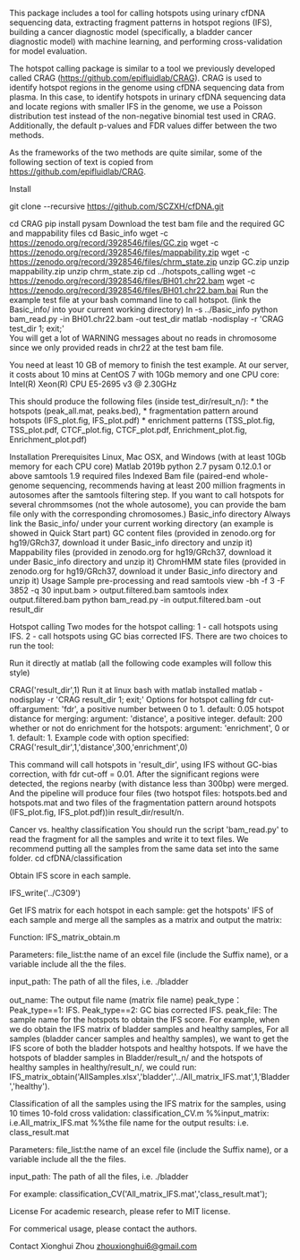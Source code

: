 This package includes a tool for calling hotspots using urinary cfDNA sequencing data, extracting fragment patterns in hotspot regions (IFS), building a cancer diagnostic model (specifically, a bladder cancer diagnostic model) with machine learning, and performing cross-validation for model evaluation.

The hotspot calling package is similar to a tool we previously developed called CRAG (https://github.com/epifluidlab/CRAG). CRAG is used to identify hotspot regions in the genome using cfDNA sequencing data from plasma. In this case, to identify hotspots in urinary cfDNA sequencing data and locate regions with smaller IFS in the genome, we use a Poisson distribution test instead of the non-negative binomial test used in CRAG. Additionally, the default p-values and FDR values differ between the two methods.

As the frameworks of the two methods are quite similar, some of the following section of text is copied from https://github.com/epifluidlab/CRAG.

Install

git clone --recursive https://github.com/SCZXH/cfDNA.git

cd CRAG
pip install pysam
Download the test bam file and the required GC and mappability files
cd Basic_info
wget -c https://zenodo.org/record/3928546/files/GC.zip
wget -c https://zenodo.org/record/3928546/files/mappability.zip
wget -c https://zenodo.org/record/3928546/files/chrm_state.zip
unzip GC.zip
unzip mappability.zip
unzip chrm_state.zip
cd ../hotspots_calling
wget -c https://zenodo.org/record/3928546/files/BH01.chr22.bam
wget -c https://zenodo.org/record/3928546/files/BH01.chr22.bam.bai
Run the example test file at your bash command line to call hotspot. (link the Basic_info/ into your current working directory)
ln -s ../Basic_info
python bam_read.py -in BH01.chr22.bam -out test_dir
matlab -nodisplay -r 'CRAG test_dir 1; exit;' 	
You will get a lot of WARNING messages about no reads in chromosome since we only provided reads in chr22 at the test bam file.

You need at least 10 GB of memory to finish the test example. At our server, it costs about 10 mins at CentOS 7 with 10Gb memory and one CPU core: Intel(R) Xeon(R) CPU E5-2695 v3 @ 2.30GHz

This should produce the following files (inside test_dir/result_n/): * the hotspots (peak_all.mat, peaks.bed), * fragmentation pattern around hotspots (IFS_plot.fig, IFS_plot.pdf) * enrichment patterns (TSS_plot.fig, TSS_plot.pdf, CTCF_plot.fig, CTCF_plot.pdf, Enrichment_plot.fig, Enrichment_plot.pdf)

Installation
Prerequisites
Linux, Mac OSX, and Windows (with at least 10Gb memory for each CPU core)
Matlab 2019b
python 2.7
pysam 0.12.0.1 or above
samtools 1.9
required files
Indexed Bam file (paired-end whole-genome sequencing, recommends having at least 200 million fragments in autosomes after the samtools filtering step. If you want to call hotspots for several chrommsomes (not the whole autosome), you can provide the bam file only with the corresponding chromosomes.)
Basic_info directory Always link the Basic_info/ under your current working directory (an example is showed in Quick Start part)
GC content files (provided in zenodo.org for hg19/GRch37, download it under Basic_info directory and unzip it)
Mappability files (provided in zenodo.org for hg19/GRch37, download it under Basic_info directory and unzip it)
ChromHMM state files (provided in zenodo.org for hg19/GRch37, download it under Basic_info directory and unzip it)
Usage
Sample pre-processing and read
samtools view -bh -f 3 -F 3852 -q 30 input.bam > output.filtered.bam
samtools index output.filtered.bam
python bam_read.py -in output.filtered.bam -out result_dir


Hotspot calling
Two modes for the hotspot calling: 1 - call hotspots using IFS. 2 - call hotspots using GC bias corrected IFS. There are two choices to run the tool:

Run it directly at matlab (all the following code examples will follow this style)

CRAG('result_dir',1)
Run it at linux bash with matlab installed
matlab -nodisplay -r 'CRAG result_dir 1; exit;'
Options for hotspot calling
fdr cut-off:argument: 'fdr', a positive number between 0 to 1. default: 0.05
hotspot distance for merging: argument: 'distance', a positive integer. default: 200
whether or not do enrichment for the hotspots: argument: 'enrichment', 0 or 1. default: 1.
Example code with option specified: CRAG('result_dir',1,'distance',300,'enrichment',0)

This command will call hotspots in 'result_dir', using IFS without GC-bias correction, with fdr cut-off = 0.01. After the significant regions were detected, the regions nearby (with distance less than 300bp) were merged. And the pipeline will produce four files (two hotspot files: hotspots.bed and hotspots.mat and two files of the fragmentation pattern around hotspots (IFS_plot.fig, IFS_plot.pdf))in result_dir/result/n.


Cancer vs. healthy classification
You should run the script 'bam_read.py' to read the fragment for all the samples and write it to text files. We recommend putting all the samples from the same data set into the same folder.
cd cfDNA/classification


Obtain IFS score in each sample. 

IFS_write('../C309')

Get IFS matrix for each hotspot in each sample: get the hotspots' IFS of each sample and merge all the samples as a matrix and output the matrix:

Function:
 IFS_matrix_obtain.m
 
Parameters:
file_list:the name of an excel file (include the Suffix name), or a variable include all the the files.

input_path: The path of all the files, i.e. ./bladder

out_name: The output file name (matrix file name)
peak_type： Peak_type==1: IFS. Peak_type==2: GC bias corrected IFS.
peak_file: The sample name for the hotspots to obtain the IFS score.
For example, when we do obtain the IFS matrix of bladder samples and healthy samples, For all samples (bladder cancer samples and healthy samples), we want to get the IFS score of both the bladder hotspots and healthy hotspots. If we have the hotspots of bladder samples in Bladder/result_n/ and the hotspots of healthy samples in healthy/result_n/, we could run:
 IFS_matrix_obtain('AllSamples.xlsx','bladder','../All_matrix_IFS.mat',1,'Bladder','healthy').


Classification of all the samples using the IFS matrix for the samples, using 10 times 10-fold cross validation:
classification_CV.m
%%input_matrix: i.e.All_matrix_IFS.mat
%%the file name for the output results: i.e. class_result.mat

Parameters:
file_list:the name of an excel file (include the Suffix name), or a variable include all the the files.

input_path: The path of all the files, i.e. ./bladder

For example:
classification_CV('All_matrix_IFS.mat','class_result.mat');



License
For academic research, please refer to MIT license.

For commerical usage, please contact the authors.

Contact
Xionghui Zhou zhouxionghui6@gmail.com
